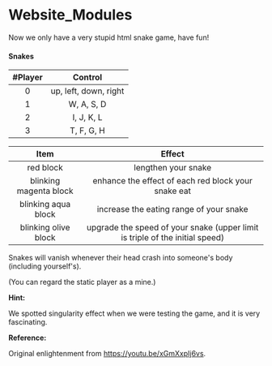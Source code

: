 # Website_Modules
Now we only have a very stupid html snake game, have fun!

#### Snakes

| #Player |        Control        |
| :-----: | :-------------------: |
|    0    | up, left, down, right |
|    1    |      W, A, S, D       |
|    2    |      I, J, K, L       |
|    3    |      T, F, G, H       |

|          Item          |                            Effect                            |
| :--------------------: | :----------------------------------------------------------: |
|       red block        |                     lengthen your snake                      |
| blinking magenta block |     enhance the effect of each red block your snake eat      |
|  blinking aqua block   |           increase the eating range of your snake            |
|  blinking olive block  | upgrade the speed of your snake (upper limit is triple of the initial speed) |

Snakes will vanish whenever their head crash into someone's body (including yourself's).

(You can regard the static player as a mine.)

**Hint:**

We spotted singularity effect when we were testing the game, and it is very fascinating.

**Reference:**

Original enlightenment from https://youtu.be/xGmXxpIj6vs.




